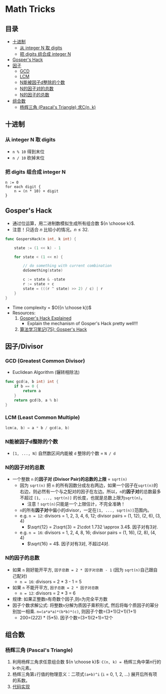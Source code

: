 # Math Tricks


## 目录
* [十进制](#十进制)
    * [从 integer N 取 digits](#从-integer-n-取-digits)
    * [把 digits 组合成 integer N](#把-digits-组合成-integer-n)
* [Gosper's Hack](#gospers-hack)
* [因子](#因子divisor)
    * [GCD](#gcd-greatest-common-divisor)
    * [LCM](#lcm-least-common-multiple)
    * [N能被因子d整除的个数](#n能被因子d整除的个数)
    * [N的因子对的总数](#n的因子对的总数)
    * [N的因子的总数](#n的因子的总数)
* [组合数](#组合数)
    * [杨辉三角 (Pascal's Triangle) 求C(n, k)](#杨辉三角-pascals-triangle)

## 十进制
### 从 integer N 取 digits
* `n % 10` 得到末位
* `n / 10` 砍掉末位

### 把 digits 组合成 integer N
```
n := 0
for each digit {
    n = (n * 10) + digit
}
```

## Gosper's Hack
* 通过位运算，用二进制数模拟生成所有组合数 ${n \choose k}$.
* 注意！只适合 $n$ 比较小的情况。$n \leq 32$.
```go
func GospersHack(n int, k int) {

	state := (1 << k) - 1

	for state < (1 << n) {

		// do something with current combination
		doSomething(state)

		c := state & -state
		r := state + c
		state = (((r ^ state) >> 2) / c) | r
	}
}
```
* Time complexity = $O({n \choose k})$
* Resources:
    1. [Gosper's Hack Explained](https://programmingforinsomniacs.blogspot.com/2018/03/gospers-hack-explained.html)
        - Explain the mechanism of Gosper's Hack pretty well!!!
    2. [算法学习笔记(75): Gosper's Hack](https://zhuanlan.zhihu.com/p/360512296)

## 因子/Divisor
### GCD (Greatest Common Divisor)
* Euclidean Algorithm (辗转相除法)
```go
func gcd(a, b int) int {
    if b == 0 {
        return a
    }
    return gcd(b, a % b)
}
```

### LCM (Least Common Multiple)
```go
lcm(a, b) = a * b / gcd(a, b)
```

### N能被因子d整除的个数
* `[1, ..., N]` 自然数区间内能被 `d` 整除的个数 = `N / d`

### N的因子对的总数
* 一个整数 `n` 的**因子对 (Divisor Pair)**的总数的**上限** = `sqrt(n)`
    * 因为 `sqrt(n)` 把 `n` 的所有因数分成左右两边，如果一个因子在`sqrt(n)`的右边，则必然有一个与之配对的因子在左边。所以，`n`的**因子对**的总数最多不超过 `[1, ..., sqrt(n)]` 的长度，也就是总数上限为`sqrt(n)`。
        * 注意！`sqrt(n)`只能是一个上限估计，不完全准确！
    * `n`的所有**因子对**中偏小的divisor，一定在`[1, ..., sqrt(n)]`范围内。
    * e.g. `n = 12`: divisors = 1, 2, 3, 4, 6, 12; divisor pairs = (1, 12), (2, 6), (3, 4)
        * $\sqrt{12} = 2\sqrt{3} = 2\cdot 1.732 \approx 3.4$. 因子对有3对.
    * e.g. `n = 16`: divisors = 1, 2, 4, 8, 16; divisor pairs = (1, 16), (2, 8), (4, 4)
        * $\sqrt{16} = 4$. 因子对有3对, 不超过4对.

### N的因子的总数
* 如果 `n` 刚好能开平方, `因子总数 = 2 * 因子对总数 - 1` (因为 `sqrt(n)`自己跟自己配对)
    * `n = 16`: divisors = 2 * 3 - 1 = 5
* 如果 `n` 不能开平方, `因子总数 = 2 * 因子对总数`
    * `n = 12`: divisors = 2 * 3 = 6
* 规律: 如果正整数`n`有奇数个因子,则`n`为完全平方数
* 因子个数求解公式: 将整数`n`分解为质因子乘积形式, 然后将每个质因子的幂分别加一相乘. `n=(a*a*a)*(b*b)*(c)`, 则因子个数=(3+1)(2+1)(1+1)
    * 200=(2*2*2) * (5*5). 因子个数=(3+1)(2+1)=12个

## 组合数
### 杨辉三角 (Pascal's Triangle)
1. 利用杨辉三角求任意组合数 ${n \choose k}$: `C(n, k) = `杨辉三角中第n行的k-th元素。
2. 杨辉三角第`i`行值的物理意义：二项式`(a+b)^i` (`i` = 0, 1, 2, ...) 展开后所有项的系数。
3. [代码实现](https://github.com/szhou12/leetcode-go/blob/main/mathematics/Binomial-Coeff.go)